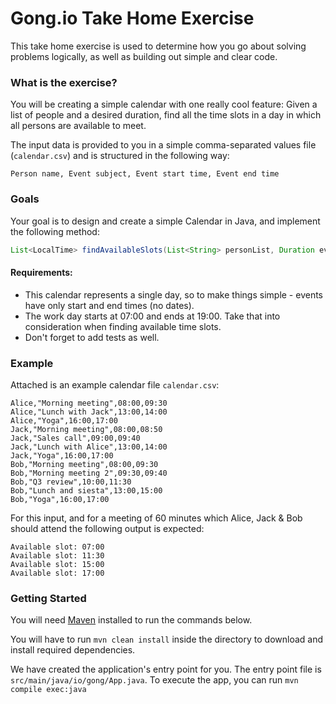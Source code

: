 # Gong.io Take Home Exercise

This take home exercise is used to determine how you go about solving problems logically, as well as building out simple and clear code.  

### What is the exercise?
You will be creating a simple calendar with one really cool feature: Given a list of people and a desired duration, find all the time slots in a day in which all persons are available to meet.

The input data is provided to you in a simple comma-separated values file (`calendar.csv`) and is structured in the following way:

```
Person name, Event subject, Event start time, Event end time
```   

### Goals

Your goal is to design and create a simple Calendar in Java, and implement the following method:

```java
List<LocalTime> findAvailableSlots(List<String> personList, Duration eventDuration);
``` 

#### Requirements:
- This calendar represents a single day, so to make things simple - events have only start and end times (no dates).
- The work day starts at 07:00 and ends at 19:00. Take that into consideration when finding available time slots.
- Don't forget to add tests as well.


### Example
Attached is an example calendar file `calendar.csv`:
```
Alice,"Morning meeting",08:00,09:30
Alice,"Lunch with Jack",13:00,14:00
Alice,"Yoga",16:00,17:00
Jack,"Morning meeting",08:00,08:50
Jack,"Sales call",09:00,09:40
Jack,"Lunch with Alice",13:00,14:00
Jack,"Yoga",16:00,17:00
Bob,"Morning meeting",08:00,09:30
Bob,"Morning meeting 2",09:30,09:40
Bob,"Q3 review",10:00,11:30
Bob,"Lunch and siesta",13:00,15:00
Bob,"Yoga",16:00,17:00
```

For this input, and for a meeting of 60 minutes which Alice, Jack & Bob should attend the following output is expected:

```
Available slot: 07:00
Available slot: 11:30
Available slot: 15:00
Available slot: 17:00
```


### Getting Started

You will need [Maven](https://maven.apache.org/) installed to run the commands below.

You will have to run `mvn clean install` inside the directory to download and install required dependencies.

We have created the application's entry point for you. The entry point file is `src/main/java/io/gong/App.java`.
To execute the app, you can run `mvn compile exec:java`

